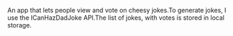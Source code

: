 An app that lets people view and vote on cheesy jokes.To generate jokes, I use the ICanHazDadJoke API.The list of jokes, with votes is stored in local storage.

